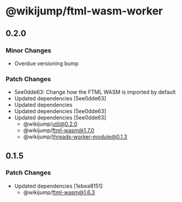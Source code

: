 # @wikijump/ftml-wasm-worker

## 0.2.0

### Minor Changes

- Overdue versioning bump

### Patch Changes

- 5ee0dde63: Change how the FTML WASM is imported by default
- Updated dependencies [5ee0dde63]
- Updated dependencies
- Updated dependencies [5ee0dde63]
- Updated dependencies [5ee0dde63]
  - @wikijump/util@0.2.0
  - @wikijump/ftml-wasm@1.7.0
  - @wikijump/threads-worker-module@0.1.3

## 0.1.5

### Patch Changes

- Updated dependencies [1ebea8151]
  - @wikijump/ftml-wasm@1.6.3
